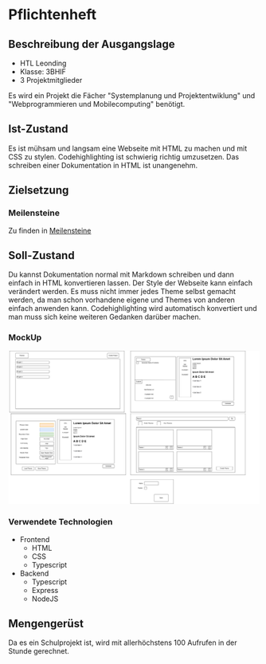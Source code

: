 # Pflichtenheft

## Beschreibung der Ausgangslage

* HTL Leonding
* Klasse: 3BHIF
* 3 Projektmitglieder

Es wird ein Projekt die Fächer "Systemplanung und Projektentwiklung" und "Webprogrammieren und Mobilecomputing" benötigt.

## Ist-Zustand

Es ist mühsam und langsam eine Webseite mit HTML zu machen und mit CSS zu stylen. Codehighlighting ist schwierig richtig umzusetzen. Das schreiben einer Dokumentation in HTML ist unangenehm.

## Zielsetzung

### Meilensteine

Zu finden in [Meilensteine](../Meilensteine.md)

## Soll-Zustand

Du kannst Dokumentation normal mit Markdown schreiben und dann einfach in HTML konvertieren lassen. Der Style der Webseite kann einfach verändert werden. Es muss nicht immer jedes Theme selbst gemacht werden, da man schon vorhandene eigene und Themes von anderen einfach anwenden kann. Codehighlighting wird automatisch konvertiert und man muss sich keine weiteren Gedanken darüber machen.

### MockUp
![MockUp](MockUp.png)

### Verwendete Technologien
* Frontend
  * HTML
  * CSS
  * Typescript
* Backend
  * Typescript
  * Express
  * NodeJS

## Mengengerüst

Da es ein Schulprojekt ist, wird mit allerhöchstens 100 Aufrufen in der Stunde gerechnet.